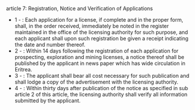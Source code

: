 article 7: Registration, Notice and Verification of Applications

<ul>
			<li>1 - : Each application for a license, if complete and in the proper form, shall, in the order received, immediately be noted in the register maintained in the office of the licensing authority for such purpose, and each applicant shall upon such registration be given a receipt indicating the date and number thereof.<ul>
			</ul></li>			<li>2 - : Within 14 days following the registration of each application for prospecting, exploration and mining licenses, a notice thereof shall be published by the applicant in news paper which has wide circulation in Eritrea.<ul>
			</ul></li>			<li>3 - : The applicant shall bear all cost necessary for such publication and shall lodge a copy of the advertisement with the licensing authority.<ul>
			</ul></li>			<li>4 - : Within thirty days after publication of the notice as specified in sub article 2 of this article, the licensing authority shall verify all information submitted by the applicant.<ul>
			</ul></li></ul>